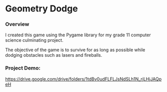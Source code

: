 # Geometry Dodge

### Overview
I created this game using the Pygame library for my grade 11 computer science culminating project.

The objective of the game is to survive for as long as possible while dodging obstacles such as lasers and fireballs.

### Project Demo:
https://drive.google.com/drive/folders/1tdBv0udFLFLJsNdSLh1N_rjLHjJAQpeH
